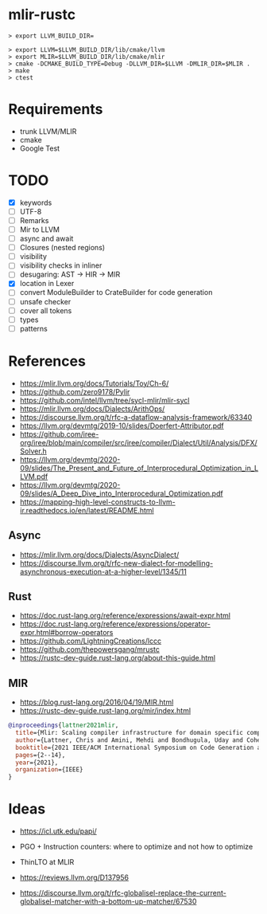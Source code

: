 # mlir-rustc


```console
> export LLVM_BUILD_DIR=

> export LLVM=$LLVM_BUILD_DIR/lib/cmake/llvm
> export MLIR=$LLVM_BUILD_DIR/lib/cmake/mlir
> cmake -DCMAKE_BUILD_TYPE=Debug -DLLVM_DIR=$LLVM -DMLIR_DIR=$MLIR .
> make
> ctest
```

# Requirements

* trunk LLVM/MLIR
* cmake
* Google Test


# TODO

- [x] keywords
- [ ] UTF-8
- [ ] Remarks
- [ ] Mir to LLVM
- [ ] async and await
- [ ] Closures (nested regions)
- [ ] visibility
- [ ] visibility checks in inliner
- [ ] desugaring: AST -> HIR -> MIR
- [x] location in Lexer
- [ ] convert ModuleBuilder to CrateBuilder for code generation
- [ ] unsafe checker
- [ ] cover all tokens
- [ ] types
- [ ] patterns

# References

* https://mlir.llvm.org/docs/Tutorials/Toy/Ch-6/
* https://github.com/zero9178/Pylir
* https://github.com/intel/llvm/tree/sycl-mlir/mlir-sycl
* https://mlir.llvm.org/docs/Dialects/ArithOps/
* https://discourse.llvm.org/t/rfc-a-dataflow-analysis-framework/63340
* https://llvm.org/devmtg/2019-10/slides/Doerfert-Attributor.pdf
* https://github.com/iree-org/iree/blob/main/compiler/src/iree/compiler/Dialect/Util/Analysis/DFX/Solver.h
* https://llvm.org/devmtg/2020-09/slides/The_Present_and_Future_of_Interprocedural_Optimization_in_LLVM.pdf
* https://llvm.org/devmtg/2020-09/slides/A_Deep_Dive_into_Interprocedural_Optimization.pdf
* https://mapping-high-level-constructs-to-llvm-ir.readthedocs.io/en/latest/README.html
## Async

* https://mlir.llvm.org/docs/Dialects/AsyncDialect/
* https://discourse.llvm.org/t/rfc-new-dialect-for-modelling-asynchronous-execution-at-a-higher-level/1345/11

## Rust

* https://doc.rust-lang.org/reference/expressions/await-expr.html
* https://doc.rust-lang.org/reference/expressions/operator-expr.html#borrow-operators
* https://github.com/LightningCreations/lccc
* https://github.com/thepowersgang/mrustc
* https://rustc-dev-guide.rust-lang.org/about-this-guide.html

## MIR

* https://blog.rust-lang.org/2016/04/19/MIR.html
* https://rustc-dev-guide.rust-lang.org/mir/index.html


```bibtex
@inproceedings{lattner2021mlir,
  title={Mlir: Scaling compiler infrastructure for domain specific computation},
  author={Lattner, Chris and Amini, Mehdi and Bondhugula, Uday and Cohen, Albert and Davis, Andy and Pienaar, Jacques and Riddle, River and Shpeisman, Tatiana and Vasilache, Nicolas and Zinenko, Oleksandr},
  booktitle={2021 IEEE/ACM International Symposium on Code Generation and Optimization (CGO)},
  pages={2--14},
  year={2021},
  organization={IEEE}
}
````



# Ideas

* https://icl.utk.edu/papi/

* PGO + Instruction counters: where to optimize and not how to optimize

* ThinLTO at MLIR

* https://reviews.llvm.org/D137956


* https://discourse.llvm.org/t/rfc-globalisel-replace-the-current-globalisel-matcher-with-a-bottom-up-matcher/67530
